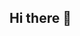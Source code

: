 ## Hi there 👋

<!--
**lvxj99/lvxj99** is a ✨ _special_ ✨ repository because its `README.md` (this file) appears on your GitHub profile.

Here are some ideas to get you started:

- 🔭 I’m currently working on astrophysics
- 🌱 I’m currently learning everything I can about the universe
- 👯 I’m looking to collaborate on AI4SCIENCE
- 🤔 I’m looking for help with learn French
- 💬 Ask me about physics
- 📫 How to reach me: lvxingjian99@gamil.com
- 😄 Pronouns: He/Him
- ⚡ Fun fact: 
-->
